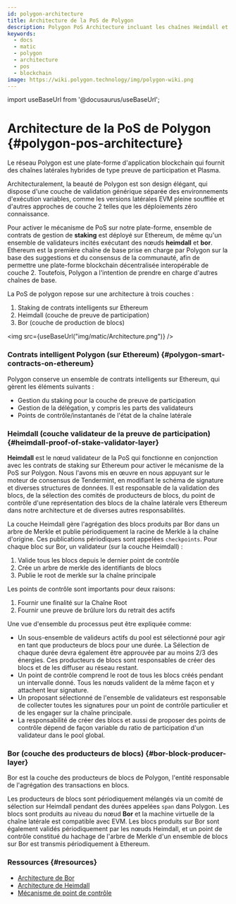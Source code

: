 ```yaml
---
id: polygon-architecture
title: Architecture de la PoS de Polygon
description: Polygon PoS Architecture incluant les chaînes Heimdall et Bor
keywords:
  - docs
  - matic
  - polygon
  - architecture
  - pos
  - blockchain
image: https://wiki.polygon.technology/img/polygon-wiki.png
---
```

import useBaseUrl from '@docusaurus/useBaseUrl';

# Architecture de la PoS de Polygon {#polygon-pos-architecture}

Le réseau Polygon est une plate-forme d'application blockchain qui fournit des chaînes latérales hybrides de type preuve de participation et Plasma.

Architecturalement, la beauté de Polygon est son design élégant, qui dispose d'une couche de validation générique séparée des environnements d'exécution variables, comme les versions latérales EVM pleine soufflée et d'autres approches de couche 2 telles que les déploiements zéro connaissance.

Pour activer le mécanisme de PoS sur notre plate-forme, ensemble de contrats de gestion de **staking** est déployé sur Ethereum, de même qu'un ensemble de validateurs incités exécutant des nœuds **heimdall** et **bor**. Ethereum est la première chaîne de base prise en charge par Polygon sur la base des suggestions et du consensus de la communauté, afin de permettre une plate-forme blockchain décentralisée interopérable de couche 2. Toutefois, Polygon a l'intention de prendre en charge d'autres chaînes de base.

La PoS de polygon repose sur une architecture à trois couches :

1. Staking de contrats intelligents sur Ethereum
2. Heimdall (couche de preuve de participation)
3. Bor (couche de production de blocs)

<img src={useBaseUrl("img/matic/Architecture.png")} />

### Contrats intelligent Polygon (sur Ethereum) {#polygon-smart-contracts-on-ethereum}

Polygon conserve un ensemble de contrats intelligents sur Ethereum, qui gèrent les éléments suivants :

- Gestion du staking pour la couche de preuve de participation
- Gestion de la délégation, y compris les parts des validateurs
- Points de contrôle/instantanés de l'état de la chaîne latérale

### Heimdall (couche validateur de la preuve de participation) {#heimdall-proof-of-stake-validator-layer}

**Heimdall** est le nœud validateur de la PoS qui fonctionne en conjonction avec les contrats de staking sur Ethereum pour activer le mécanisme de la PoS sur Polygon. Nous l'avons mis en œuvre en nous appuyant sur le moteur de consensus de Tendermint, en modifiant le schéma de signature et diverses structures de données. Il est responsable de la validation des blocs, de la sélection des comités de producteurs de blocs, du point de contrôle d'une représentation des blocs de la chaîne latérale vers Ethereum dans notre architecture et de diverses autres responsabilités.

La couche Heimdall gère l'agrégation des blocs produits par Bor dans un arbre de Merkle et publie périodiquement la racine de Merkle à la chaîne d'origine. Ces publications périodiques sont appelées `checkpoints`. Pour chaque bloc sur Bor, un validateur (sur la couche Heimdall) :

1. Valide tous les blocs depuis le dernier point de contrôle
2. Crée un arbre de merkle des identifiants de blocs
3. Publie le root de merkle sur la chaîne principale

Les points de contrôle sont importants pour deux raisons:

1. Fournir une finalité sur la Chaîne Root
2. Fournir une preuve de brûlure lors du retrait des actifs

Une vue d'ensemble du processus peut être expliquée comme:

- Un sous-ensemble de valideurs actifs du pool est sélectionné pour agir en tant que producteurs de blocs pour une durée. La Sélection de chaque durée devra également être approuvée par au moins 2/3 des énergies. Ces producteurs de blocs sont responsables de créer des blocs et de les diffuser au réseau restant.
- Un point de contrôle comprend le root de tous les blocs créés pendant un intervalle donné. Tous les nœuds valident de la même façon et y attachent leur signature.
- Un proposant sélectionné de l'ensemble de validateurs est responsable de collecter toutes les signatures pour un point de contrôle particulier et de les engager sur la chaîne principale.
- La responsabilité de créer des blocs et aussi de proposer des points de contrôle dépend de façon variable du ratio de participation d'un validateur dans le pool global.

### Bor (couche des producteurs de blocs) {#bor-block-producer-layer}

Bor est la couche des producteurs de blocs de Polygon, l'entité responsable de l'agrégation des transactions en blocs.

Les producteurs de blocs sont périodiquement mélangés via un comité de sélection sur Heimdall pendant des durées appelées `span` dans Polygon. Les blocs sont produits au niveau du nœud **Bor** et la machine virtuelle de la chaîne latérale est compatible avec EVM. Les blocs produits sur Bor sont également validés périodiquement par les nœuds Heimdall, et un point de contrôle constitué du hachage de l'arbre de Merkle d'un ensemble de blocs sur Bor est transmis périodiquement à Ethereum.

### Ressources {#resources}

- [Architecture de Bor](https://forum.polygon.technology/t/matic-system-overview-bor/9123)
- [Architecture de Heimdall](https://forum.polygon.technology/t/matic-system-overview-heimdall/8323)
- [Mécanisme de point de contrôle](https://forum.polygon.technology/t/checkpoint-mechanism-on-heimdall/7160)
